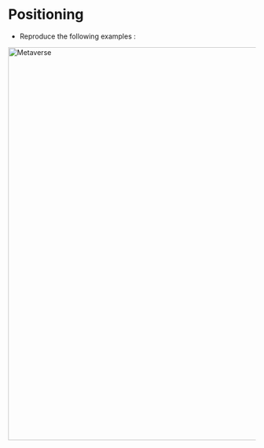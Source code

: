 # Positioning
- Reproduce the following examples :

<img src="http://superadmin.sikara.fr/uploads/B-css-posi-exo.jpg" alt="Metaverse" width="800" />
